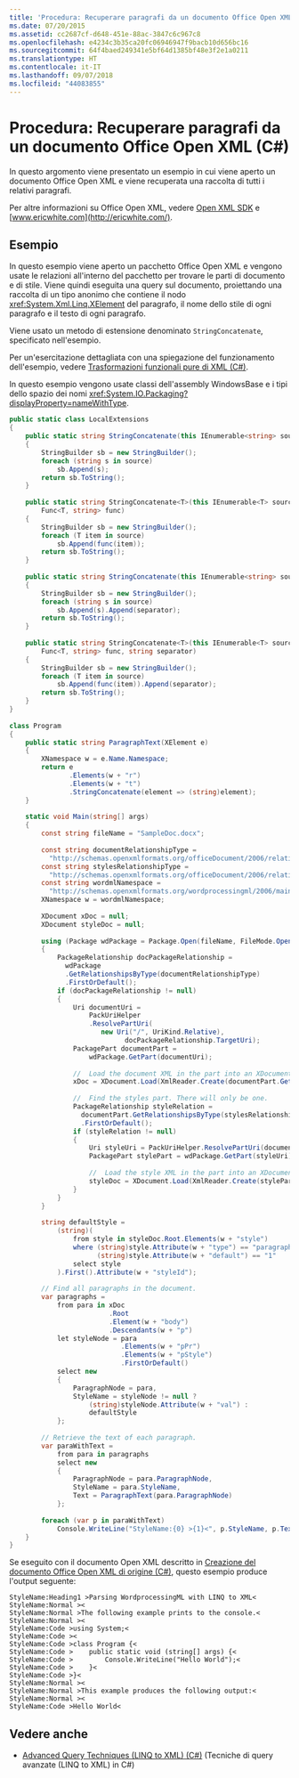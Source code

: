 ```yaml
---
title: 'Procedura: Recuperare paragrafi da un documento Office Open XML (C#)'
ms.date: 07/20/2015
ms.assetid: cc2687cf-d648-451e-88ac-3847c6c967c8
ms.openlocfilehash: e4234c3b35ca20fc06946947f9bacb10d656bc16
ms.sourcegitcommit: 64f4baed249341e5bf64d1385bf48e3f2e1a0211
ms.translationtype: HT
ms.contentlocale: it-IT
ms.lasthandoff: 09/07/2018
ms.locfileid: "44083855"
---
```

# <a name="how-to-retrieve-paragraphs-from-an-office-open-xml-document-c"></a>Procedura: Recuperare paragrafi da un documento Office Open XML (C#)
In questo argomento viene presentato un esempio in cui viene aperto un documento Office Open XML e viene recuperata una raccolta di tutti i relativi paragrafi.  
  
 Per altre informazioni su Office Open XML, vedere [Open XML SDK](https://github.com/OfficeDev/Open-XML-SDK) e [www.ericwhite.com](http://ericwhite.com/).  
  
## <a name="example"></a>Esempio  
 In questo esempio viene aperto un pacchetto Office Open XML e vengono usate le relazioni all'interno del pacchetto per trovare le parti di documento e di stile. Viene quindi eseguita una query sul documento, proiettando una raccolta di un tipo anonimo che contiene il nodo <xref:System.Xml.Linq.XElement> del paragrafo, il nome dello stile di ogni paragrafo e il testo di ogni paragrafo.  
  
 Viene usato un metodo di estensione denominato `StringConcatenate`, specificato nell'esempio.  
  
 Per un'esercitazione dettagliata con una spiegazione del funzionamento dell'esempio, vedere [Trasformazioni funzionali pure di XML (C#)](../../../../csharp/programming-guide/concepts/linq/pure-functional-transformations-of-xml.md).  
  
 In questo esempio vengono usate classi dell'assembly WindowsBase e i tipi dello spazio dei nomi <xref:System.IO.Packaging?displayProperty=nameWithType>.  
  
```csharp  
public static class LocalExtensions  
{  
    public static string StringConcatenate(this IEnumerable<string> source)  
    {  
        StringBuilder sb = new StringBuilder();  
        foreach (string s in source)  
            sb.Append(s);  
        return sb.ToString();  
    }  
  
    public static string StringConcatenate<T>(this IEnumerable<T> source,  
        Func<T, string> func)  
    {  
        StringBuilder sb = new StringBuilder();  
        foreach (T item in source)  
            sb.Append(func(item));  
        return sb.ToString();  
    }  
  
    public static string StringConcatenate(this IEnumerable<string> source, string separator)  
    {  
        StringBuilder sb = new StringBuilder();  
        foreach (string s in source)  
            sb.Append(s).Append(separator);  
        return sb.ToString();  
    }  
  
    public static string StringConcatenate<T>(this IEnumerable<T> source,  
        Func<T, string> func, string separator)  
    {  
        StringBuilder sb = new StringBuilder();  
        foreach (T item in source)  
            sb.Append(func(item)).Append(separator);  
        return sb.ToString();  
    }  
}  
  
class Program  
{  
    public static string ParagraphText(XElement e)  
    {  
        XNamespace w = e.Name.Namespace;  
        return e  
               .Elements(w + "r")  
               .Elements(w + "t")  
               .StringConcatenate(element => (string)element);  
    }  
  
    static void Main(string[] args)  
    {  
        const string fileName = "SampleDoc.docx";  
  
        const string documentRelationshipType =  
          "http://schemas.openxmlformats.org/officeDocument/2006/relationships/officeDocument";  
        const string stylesRelationshipType =  
          "http://schemas.openxmlformats.org/officeDocument/2006/relationships/styles";  
        const string wordmlNamespace =  
          "http://schemas.openxmlformats.org/wordprocessingml/2006/main";  
        XNamespace w = wordmlNamespace;  
  
        XDocument xDoc = null;  
        XDocument styleDoc = null;  
  
        using (Package wdPackage = Package.Open(fileName, FileMode.Open, FileAccess.Read))  
        {  
            PackageRelationship docPackageRelationship =  
              wdPackage  
              .GetRelationshipsByType(documentRelationshipType)  
              .FirstOrDefault();  
            if (docPackageRelationship != null)  
            {  
                Uri documentUri =  
                    PackUriHelper  
                    .ResolvePartUri(  
                       new Uri("/", UriKind.Relative),  
                             docPackageRelationship.TargetUri);  
                PackagePart documentPart =  
                    wdPackage.GetPart(documentUri);  
  
                //  Load the document XML in the part into an XDocument instance.  
                xDoc = XDocument.Load(XmlReader.Create(documentPart.GetStream()));  
  
                //  Find the styles part. There will only be one.  
                PackageRelationship styleRelation =  
                  documentPart.GetRelationshipsByType(stylesRelationshipType)  
                  .FirstOrDefault();  
                if (styleRelation != null)  
                {  
                    Uri styleUri = PackUriHelper.ResolvePartUri(documentUri, styleRelation.TargetUri);  
                    PackagePart stylePart = wdPackage.GetPart(styleUri);  
  
                    //  Load the style XML in the part into an XDocument instance.  
                    styleDoc = XDocument.Load(XmlReader.Create(stylePart.GetStream()));  
                }  
            }  
        }  
  
        string defaultStyle =  
            (string)(  
                from style in styleDoc.Root.Elements(w + "style")  
                where (string)style.Attribute(w + "type") == "paragraph" &&  
                      (string)style.Attribute(w + "default") == "1"  
                select style  
            ).First().Attribute(w + "styleId");  
  
        // Find all paragraphs in the document.  
        var paragraphs =  
            from para in xDoc  
                         .Root  
                         .Element(w + "body")  
                         .Descendants(w + "p")  
            let styleNode = para  
                            .Elements(w + "pPr")  
                            .Elements(w + "pStyle")  
                            .FirstOrDefault()  
            select new  
            {  
                ParagraphNode = para,  
                StyleName = styleNode != null ?  
                    (string)styleNode.Attribute(w + "val") :  
                    defaultStyle  
            };  
  
        // Retrieve the text of each paragraph.  
        var paraWithText =  
            from para in paragraphs  
            select new  
            {  
                ParagraphNode = para.ParagraphNode,  
                StyleName = para.StyleName,  
                Text = ParagraphText(para.ParagraphNode)  
            };  
  
        foreach (var p in paraWithText)  
            Console.WriteLine("StyleName:{0} >{1}<", p.StyleName, p.Text);  
    }  
}  
```  
  
 Se eseguito con il documento Open XML descritto in [Creazione del documento Office Open XML di origine (C#)](../../../../csharp/programming-guide/concepts/linq/creating-the-source-office-open-xml-document.md), questo esempio produce l'output seguente:  
  
```  
StyleName:Heading1 >Parsing WordprocessingML with LINQ to XML<  
StyleName:Normal ><  
StyleName:Normal >The following example prints to the console.<  
StyleName:Normal ><  
StyleName:Code >using System;<  
StyleName:Code ><  
StyleName:Code >class Program {<  
StyleName:Code >    public static void (string[] args) {<  
StyleName:Code >        Console.WriteLine("Hello World");<  
StyleName:Code >    }<  
StyleName:Code >}<  
StyleName:Normal ><  
StyleName:Normal >This example produces the following output:<  
StyleName:Normal ><  
StyleName:Code >Hello World<  
```  
  
## <a name="see-also"></a>Vedere anche

- [Advanced Query Techniques (LINQ to XML) (C#)](../../../../csharp/programming-guide/concepts/linq/advanced-query-techniques-linq-to-xml.md) (Tecniche di query avanzate (LINQ to XML) in C#)
